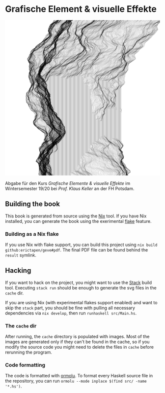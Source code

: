 # Grafische Element & visuelle Effekte

![](preview.jpg)

Abgabe für den Kurs *Grafische Elemente & visuelle Effekte* im Wintersemester 19/20 bei *Prof. Klaus Keller* an der FH Potsdam.

## Building the book

This book is generated from source using the [Nix](https://nixos.org/nix) tool. If you have Nix installed, you can generate the book using the exerimental [flake](https://github.com/NixOS/rfcs/pull/49) feature.

### Building as a Nix flake

If you use Nix with flake support, you can build this project using `nix build github:erictapen/geve#pdf`. The final PDF file can be found behind the `result` symlink.

## Hacking

If you want to hack on the project, you might want to use the [Stack](https://docs.haskellstack.org/en/stable/README/) build tool. Executing `stack run` should be enough to generate the svg files in the `cache` dir.

If you are using Nix (with experimental flakes support enabled) and want to skip the `stack` part, you should be fine with pulling all necessary dependencies via `nix develop`, then run `runhaskell src/Main.hs`.

### The `cache` dir

After running, the `cache` directory is populated with images. Most of the images are generated only if they can't be found in the cache, so if you modify the source code you might need to delete the files in `cache` before rerunning the program.

### Code formatting

The code is formatted with [ormolu](https://github.com/tweag/ormolu). To format every Haskell source file in the repository, you can run `ormolu --mode inplace $(find src/ -name '*.hs')`.
